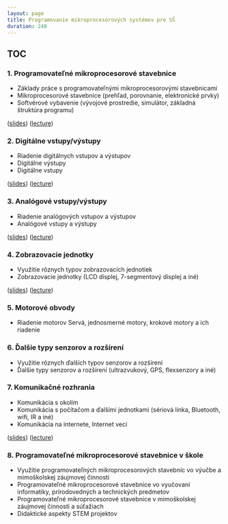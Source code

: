 ```yaml
---
layout: page
title: Programovanie mikroprocesorových systémov pre SŠ
duration: 240
---
```



## TOC

### 1. Programovateľné mikroprocesorové stavebnice

* Základy práce s programovateľnými mikroprocesorovými stavebnicami
* Mikroprocesorové stavebnice (prehľad, porovnanie, elektronické prvky) 
* Softvérové vybavenie (vývojové prostredie, simulátor, základná štruktúra programu)

([slides](slides.01.html))
([lecture](lecture.01.html))


### 2. Digitálne vstupy/výstupy

* Riadenie digitálnych vstupov a výstupov
* Digitálne výstupy 
* Digitálne vstupy 

([slides](slides.02.html))
([lecture](lecture.02.html))


### 3. Analógové vstupy/výstupy

* Riadenie analógových vstupov a výstupov
* Analógové vstupy a výstupy

([slides](slides.03.html))
([lecture](lecture.03.html))


### 4. Zobrazovacie jednotky

* Využitie rôznych typov zobrazovacích jednotiek
* Zobrazovacie jednotky (LCD displej, 7-segmentový displej a iné)

([slides](slides.04.html))
([lecture](lecture.04.html))

### 5. Motorové obvody

* Riadenie motorov Servá, jednosmerné motory, krokové motory a ich riadenie


### 6. Ďalšie typy senzorov a rozšírení

* Využitie rôznych ďalších typov senzorov a rozšírení
* Ďalšie typy senzorov a rozšírení (ultrazvukový, GPS, flexsenzory a iné)


### 7. Komunikačné rozhrania

* Komunikácia s okolím
* Komunikácia s počítačom a ďalšími jednotkami (sériová linka, Bluetooth, wifi, IR a iné)
* Komunikácia na internete, Internet vecí

([slides](slides.07.html))
([lecture](lecture.07.html))


### 8. Programovateľné mikroprocesorové stavebnice v škole

* Využitie programovateľných mikroprocesorových stavebníc vo výučbe a mimoškolskej záujmovej činnosti
* Programovateľné mikroprocesorové stavebnice vo vyučovaní informatiky, prírodovedných a technických predmetov
* Programovateľné mikroprocesorové stavebnice v mimoškolskej záujmovej činnosti a súťažiach
* Didaktické aspekty STEM projektov 
